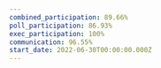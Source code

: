 ```yaml
---
combined_participation: 89.66%
poll_participation: 86.93%
exec_participation: 100%
communication: 96.55%
start_date: 2022-06-30T00:00:00.000Z
---
```

